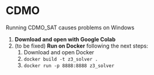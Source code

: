 # CDMO

Running CDMO_SAT causes problems on Windows<br/>
1. **Download and open with Google Colab** <br>
2. (to be fixed) **Run on Docker** following the next steps: <br/> 
    1. Download and open Docker
    2. `docker build -t z3_solver .`
    3. `docker run -p 8888:8888 z3_solver`
